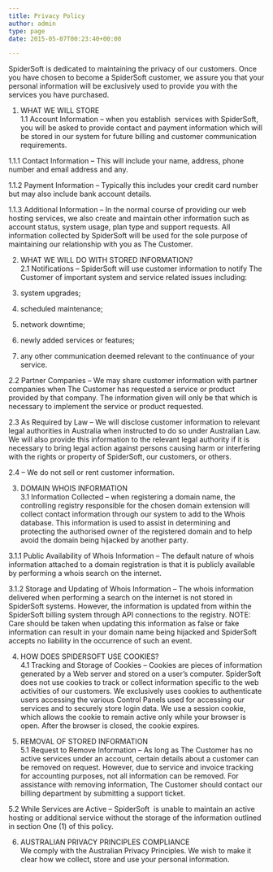 ```yaml
---
title: Privacy Policy
author: admin
type: page
date: 2015-05-07T00:23:40+00:00

---
```

SpiderSoft is dedicated to maintaining the privacy of our customers. Once you have chosen to become a SpiderSoft customer, we assure you that your personal information will be exclusively used to provide you with the services you have purchased.

1. WHAT WE WILL STORE  
1.1 Account Information – when you establish  services with SpiderSoft, you will be asked to provide contact and payment information which will be stored in our system for future billing and customer communication requirements.

1.1.1 Contact Information – This will include your name, address, phone number and email address and any.

1.1.2 Payment Information – Typically this includes your credit card number but may also include bank account details.

1.1.3 Additional Information – In the normal course of providing our web hosting services, we also create and maintain other information such as account status, system usage, plan type and support requests. All information collected by SpiderSoft will be used for the sole purpose of maintaining our relationship with you as The Customer.

2. WHAT WE WILL DO WITH STORED INFORMATION?  
2.1 Notifications – SpiderSoft will use customer information to notify The Customer of important system and service related issues including:

  1. system upgrades;
  2. scheduled maintenance;
  3. network downtime;
  4. newly added services or features;
  5. any other communication deemed relevant to the continuance of your service.

2.2 Partner Companies – We may share customer information with partner companies when The Customer has requested a service or product provided by that company. The information given will only be that which is necessary to implement the service or product requested.

2.3 As Required by Law – We will disclose customer information to relevant legal authorities in Australia when instructed to do so under Australian Law. We will also provide this information to the relevant legal authority if it is necessary to bring legal action against persons causing harm or interfering with the rights or property of SpiderSoft, our customers, or others.

2.4 – We do not sell or rent customer information.

3. DOMAIN WHOIS INFORMATION  
3.1 Information Collected – when registering a domain name, the controlling registry responsible for the chosen domain extension will collect contact information through our system to add to the Whois database. This information is used to assist in determining and protecting the authorised owner of the registered domain and to help avoid the domain being hijacked by another party.

3.1.1 Public Availability of Whois Information – The default nature of whois information attached to a domain registration is that it is publicly available by performing a whois search on the internet.

3.1.2 Storage and Updating of Whois Information – The whois information delivered when performing a search on the internet is not stored in SpiderSoft systems. However, the information is updated from within the SpiderSoft billing system through API connections to the registry. NOTE: Care should be taken when updating this information as false or fake information can result in your domain name being hijacked and SpiderSoft accepts no liability in the occurrence of such an event.

4. HOW DOES SPIDERSOFT USE COOKIES?  
4.1 Tracking and Storage of Cookies – Cookies are pieces of information generated by a Web server and stored on a user’s computer. SpiderSoft does not use cookies to track or collect information specific to the web activities of our customers. We exclusively uses cookies to authenticate users accessing the various Control Panels used for accessing our services and to securely store login data. We use a session cookie, which allows the cookie to remain active only while your browser is open. After the browser is closed, the cookie expires.

5. REMOVAL OF STORED INFORMATION  
5.1 Request to Remove Information – As long as The Customer has no active services under an account, certain details about a customer can be removed on request. However, due to service and invoice tracking for accounting purposes, not all information can be removed. For assistance with removing information, The Customer should contact our billing department by submitting a support ticket.

5.2 While Services are Active – SpiderSoft  is unable to maintain an active hosting or additional service without the storage of the information outlined in section One (1) of this policy.

6. AUSTRALIAN PRIVACY PRINCIPLES COMPLIANCE  
We comply with the Australian Privacy Principles. We wish to make it clear how we collect, store and use your personal information.